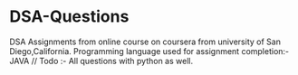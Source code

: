# DSA-Questions
DSA Assignments from online course on coursera from university of San Diego,California.
Programming language used for assignment completion:- JAVA //
Todo :- All questions with python as well.
